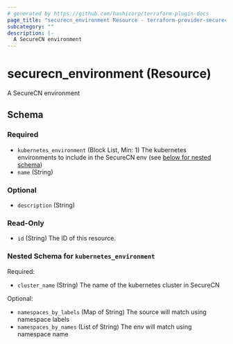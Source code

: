 ```yaml
---
# generated by https://github.com/hashicorp/terraform-plugin-docs
page_title: "securecn_environment Resource - terraform-provider-securecn"
subcategory: ""
description: |-
  A SecureCN environment
---
```


# securecn_environment (Resource)

A SecureCN environment



<!-- schema generated by tfplugindocs -->
## Schema

### Required

- `kubernetes_environment` (Block List, Min: 1) The kubernetes environments to include in the SecureCN env (see [below for nested schema](#nestedblock--kubernetes_environment))
- `name` (String)

### Optional

- `description` (String)

### Read-Only

- `id` (String) The ID of this resource.

<a id="nestedblock--kubernetes_environment"></a>
### Nested Schema for `kubernetes_environment`

Required:

- `cluster_name` (String) The name of the kubernetes cluster in SecureCN

Optional:

- `namespaces_by_labels` (Map of String) The source will match using namespace labels
- `namespaces_by_names` (List of String) The env will match using namespace name


